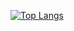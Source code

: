 [![Top Langs](https://github-readme-stats.vercel.app/api/top-langs/?username=rito528
)](https://github.com/anuraghazra/github-readme-stats)
